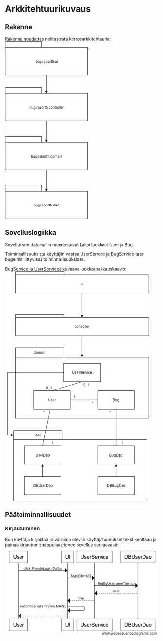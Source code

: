 # Arkkitehtuurikuvaus

## Rakenne
Rakenne noudattaa nelitasoista kerrosarkkitehtuuria:<br>
<img src="https://github.com/jooala/ot-harjoitustyo/blob/master/dokumentaatio/images/pakkausrakenne.png">

## Sovelluslogiikka
Sovelluksen datamallin muodostavat kaksi luokkaa: User ja Bug. 

Toiminnallisuuksista käyttäjiin vastaa UserService ja BugService taas bugeihin liittyvissä toiminnallisuuksissa.

BugService ja UserServiceä kuvaava luokka/pakkauskaavio:
<img src="https://github.com/jooala/ot-harjoitustyo/blob/master/dokumentaatio/images/pakkauskaavio.png">

## Päätoiminnallisuudet

### Kirjautuminen 
Kun käyttäjä kirjoittaa jo valmiina olevan käyttäjätunnukset tekstikenttään ja painaa kirjautumisnappulaa etenee sovellus seuraavasti:
<br>
<img src="https://github.com/jooala/ot-harjoitustyo/blob/master/dokumentaatio/images/kirjautumis_sekvenssi.png">
